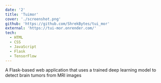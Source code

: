 ```yaml
---
date: '2'
title: 'Tuimor'
cover: './screenshot.png'
github: 'https://github.com/ShrekBytes/tui_mor'
external: 'https://tui-mor.onrender.com/'
tech:
  - HTML
  - CSS
  - JavaScript
  - Flask
  - TensorFlow
---
```


A Flask-based web application that uses a trained deep learning model to detect brain tumors from MRI images
